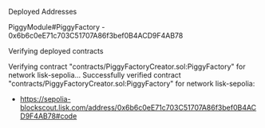 Deployed Addresses

PiggyModule#PiggyFactory - 0x6b6c0eE71c703C51707A86f3bef0B4ACD9F4AB78

Verifying deployed contracts

Verifying contract "contracts/PiggyFactoryCreator.sol:PiggyFactory" for network lisk-sepolia...
Successfully verified contract "contracts/PiggyFactoryCreator.sol:PiggyFactory" for network lisk-sepolia:
  - https://sepolia-blockscout.lisk.com/address/0x6b6c0eE71c703C51707A86f3bef0B4ACD9F4AB78#code
